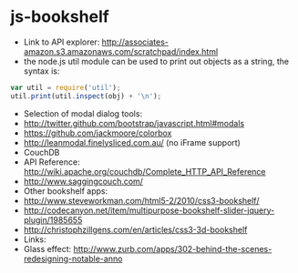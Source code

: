 js-bookshelf
============

*   Link to API explorer: http://associates-amazon.s3.amazonaws.com/scratchpad/index.html
*   the node.js util module can be used to print out objects as a string, the syntax is:

```js
var util = require('util');
util.print(util.inspect(obj) + '\n');
```

*   Selection of modal dialog tools:
  *   http://twitter.github.com/bootstrap/javascript.html#modals
  *   https://github.com/jackmoore/colorbox
  *   http://leanmodal.finelysliced.com.au/ (no iFrame support)
*   CouchDB
  * API Reference: http://wiki.apache.org/couchdb/Complete_HTTP_API_Reference
  * http://www.saggingcouch.com/
*   Other bookshelf apps:
  *   http://www.steveworkman.com/html5-2/2010/css3-bookshelf/
  *   http://codecanyon.net/item/multipurpose-bookshelf-slider-jquery-plugin/1985655
  *   http://christophzillgens.com/en/articles/css3-3d-bookshelf
*   Links:
  *   Glass effect: http://www.zurb.com/apps/302-behind-the-scenes-redesigning-notable-anno
